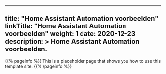 
---
title: "Home Assistant Automation voorbeelden"
linkTitle: "Home Assistant Automation voorbeelden"
weight: 1
date: 2020-12-23
description: >
  Home Assistant Automation voorbeelden.
---

{{% pageinfo %}}
This is a placeholder page that shows you how to use this template site.
{{% /pageinfo %}}



